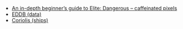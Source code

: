 - [An in-depth beginner’s guide to Elite: Dangerous – caffeinated pixels](https://thecakeisaliegaming.wordpress.com/2015/01/25/getting-started-in-elite-dangerous-a-guide/)
- [EDDB (data)](https://eddb.io/)
- [Coriolis (ships)](https://coriolis.io/)